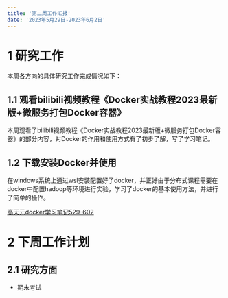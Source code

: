 ```yaml
---
title: '第二周工作汇报'
date: '2023年5月29日-2023年6月2日'
---
```


# 1 研究工作

本周各方向的具体研究工作完成情况如下：

## 1.1 观看bilibili视频教程《Docker实战教程2023最新版+微服务打包Docker容器》

本周观看了bilibili视频教程《Docker实战教程2023最新版+微服务打包Docker容器》的部分内容，对Docker的作用和使用方式有了初步了解，写了学习笔记。

## 1.2 下载安装Docker并使用

在windows系统上通过wsl安装配置好了docker，并正好由于分布式课程需要在docker中配置hadoop等环境进行实验，学习了docker的基本使用方法，并进行了简单的操作。

[高天元docker学习笔记529-602](docker学习笔记.docx)

# 2 下周工作计划

## 2.1 研究方面

+ 期末考试

